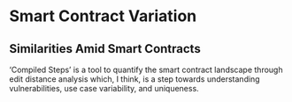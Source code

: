# Smart Contract Variation 



## Similarities Amid Smart Contracts

‘Compiled Steps’ is a tool to quantify the smart contract landscape through edit distance analysis which, I think, is a step towards understanding vulnerabilities, use case variability, and uniqueness.





